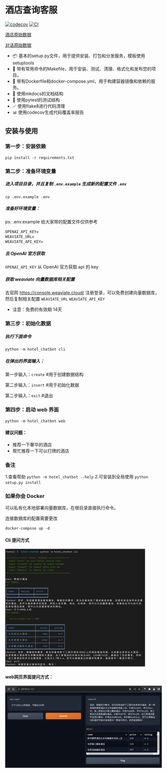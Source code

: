 # 酒店查询客服

[![codecov](https://codecov.io/gh/toddlt/hotel-chatbot/branch/main/graph/badge.svg?token=hotel-chatbot_token_here)](https://codecov.io/gh/toddlt/hotel-chatbot)
[![CI](https://github.com/toddlt/hotel-chatbot/actions/workflows/main.yml/badge.svg)](https://github.com/toddlt/hotel-chatbot/actions/workflows/main.yml)

[酒店原始数据](https://raw.githubusercontent.com/thu-coai/CrossWOZ/master/data/crosswoz/database/hotel_db.json)

[对话原始数据](https://raw.githubusercontent.com/thu-coai/CrossWOZ/master/data/crosswoz/train.json.zip)

- 📦 基本的setup.py文件，用于提供安装、打包和分发服务，模板使用setuptools
- 🤖 带有常用命令的Makefile，用于安装、测试、清理、格式化和发布您的项目。
- 🐋 带有Dockerfile和docker-compose.yml，用于构建容器镜像和依赖的服务。
- 📃 使用mkdocs的文档结构
- 🧪 使用pytest的测试结构
- ✅ 使用flake8进行代码清理
- 📊 使用codecov生成代码覆盖率报告

## 安装与使用

### 第一步：安装依赖

```
pip install -r requirements.txt
```

### 第二步：准备环境变量

##### 进入项目目录，并且复制 `.env.example` 生成新的配置文件 `.env`

```
cp .env.example .env
```

##### 准备好环境变量：
ps: .env.example 给大家带的配置文件仅供参考

```.env 
OPENAI_API_KEY=
WEAVIATE_URL=
WEAVIATE_API_KEY=
```

##### 去 OpenAI 官方获取

`OPENAI_API_KEY` 从 OpenAI 官方获取 api 的 key

##### 获取 weaviate 向量数据库相关配置

去官网 https://console.weaviate.cloud/ 注册登录，可以免费创建向量数据库，然后复制相关配置
`WEAVIATE_URL` 
`WEAVIATE_API_KEY` 

* 注意：免费的有效期 14天

### 第三步：初始化数据

##### 执行下面命令
```
python -m hotel_chatbot cli
```

##### 在弹出的界面输入：

第一步输入：`create` #用于创建数据结构

第二步输入：`insert` #用于初始化数据

第二步输入：`exit` #退出

### 第四步：启动 web 界面
```
python -m hotel_chatbot web
```

#### 建议问题：

* 推荐一下奢华的酒店
* 帮忙推荐一下可以打牌的酒店

### 备注 
1.查看帮助 `python -m hotel_chatbot --help`
2.可安装到全局使用 `python setup.py install`

### 如果你会 Docker

可以私有化本地部署向量数据库，在根目录直接执行命令。

连接数据库的配置需要更改

```
docker-compose up -d
```

#### Cli 提问方式
<img src=docs/media/screenshot-cli.png width=450 />

#### web网页界面提问方式：

<img src=docs/media/screenshot-web.png width=600 />
